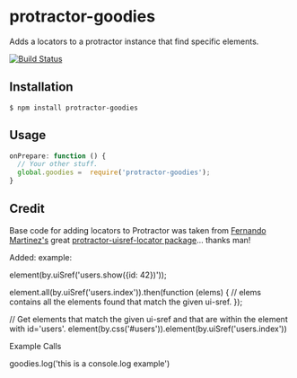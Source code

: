 protractor-goodies
===

Adds a locators to a protractor instance that find specific elements.

[![Build Status](https://travis-ci.org/MobileCaddy/protractor-ionic-locator.svg)](https://travis-ci.org/MobileCaddy/protractor-ionic-locator)

## Installation

`$ npm install protractor-goodies`

## Usage

```javascript
onPrepare: function () {
  // Your other stuff.
  global.goodies =  require('protractor-goodies');
}
```

## Credit



Base code for adding locators to Protractor was taken from [Fernando Martinez's](https://github.com/crzrcn) great [protractor-uisref-locator package](https://github.com/crzrcn/protractor-uisref-locator)... thanks man!



Added:
example:

element(by.uiSref('users.show({id: 42})'));

element.all(by.uiSref('users.index')).then(function (elems) {
  // elems contains all the elements found that match the given ui-sref.
});

// Get elements that match the given ui-sref and that are within the element with id='users'.
element(by.css('#users')).element(by.uiSref('users.index'))


Example Calls

goodies.log('this is a console.log example')